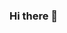 ### Hi there 👋

<!--
**woestyn101/woestyn101** is a ✨ _special_ ✨ repository because its `README.md` (this file) appears on your GitHub profile.

Here are some ideas to get you started:

https://woestyn101.github.io/myprofile/

- 🔭 I’m currently working on ...
- 🌱 I’m currently learning ...
- 👯 I’m looking to collaborate on ...
- 🤔 I’m looking for help with ...
- 💬 Ask me about ...
- 📫 How to reach me: ...
- 😄 Pronouns: ...
- ⚡ Fun fact: ...
-->
